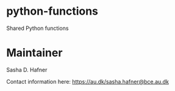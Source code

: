 # python-functions
Shared Python functions

# Maintainer
Sasha D. Hafner

Contact information here: <https://au.dk/sasha.hafner@bce.au.dk>
